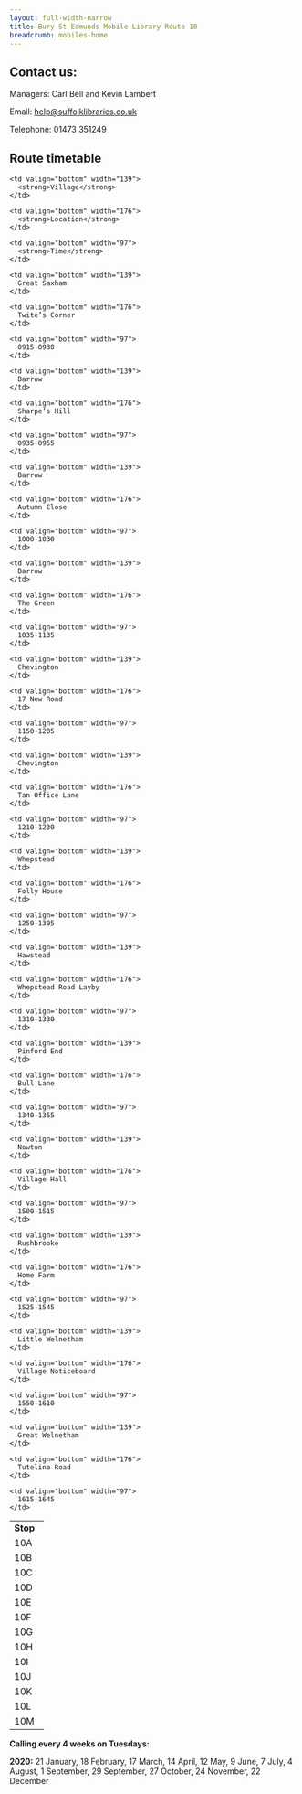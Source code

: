 ```yaml
---
layout: full-width-narrow
title: Bury St Edmunds Mobile Library Route 10
breadcrumb: mobiles-home
---
```


## Contact us:

Managers: Carl Bell and Kevin Lambert

Email: [help@suffolklibraries.co.uk](mailto:help@suffolklibraries.co.uk?subject=Mobile%20library%20enquiry)

Telephone: 01473 351249

## Route timetable

<table class="pure-table">
  <tr>
    <td valign="bottom" width="44">
      <strong>Stop</strong>
    </td>

    <td valign="bottom" width="139">
      <strong>Village</strong>
    </td>

    <td valign="bottom" width="176">
      <strong>Location</strong>
    </td>

    <td valign="bottom" width="97">
      <strong>Time</strong>
    </td>
  </tr>

  <tr>
    <td valign="bottom" width="44">
      10A
    </td>

    <td valign="bottom" width="139">
      Great Saxham
    </td>

    <td valign="bottom" width="176">
      Twite’s Corner
    </td>

    <td valign="bottom" width="97">
      0915-0930
    </td>
  </tr>

  <tr>
    <td valign="bottom" width="44">
      10B
    </td>

    <td valign="bottom" width="139">
      Barrow
    </td>

    <td valign="bottom" width="176">
      Sharpe’s Hill
    </td>

    <td valign="bottom" width="97">
      0935-0955
    </td>
  </tr>

  <tr>
    <td valign="bottom" width="44">
      10C
    </td>

    <td valign="bottom" width="139">
      Barrow
    </td>

    <td valign="bottom" width="176">
      Autumn Close
    </td>

    <td valign="bottom" width="97">
      1000-1030
    </td>
  </tr>

  <tr>
    <td valign="bottom" width="44">
      10D
    </td>

    <td valign="bottom" width="139">
      Barrow
    </td>

    <td valign="bottom" width="176">
      The Green
    </td>

    <td valign="bottom" width="97">
      1035-1135
    </td>
  </tr>

  <tr>
    <td valign="bottom" width="44">
      10E
    </td>

    <td valign="bottom" width="139">
      Chevington
    </td>

    <td valign="bottom" width="176">
      17 New Road
    </td>

    <td valign="bottom" width="97">
      1150-1205
    </td>
  </tr>

  <tr>
    <td valign="bottom" width="44">
      10F
    </td>

    <td valign="bottom" width="139">
      Chevington
    </td>

    <td valign="bottom" width="176">
      Tan Office Lane
    </td>

    <td valign="bottom" width="97">
      1210-1230
    </td>
  </tr>

  <tr>
    <td valign="bottom" width="44">
      10G
    </td>

    <td valign="bottom" width="139">
      Whepstead
    </td>

    <td valign="bottom" width="176">
      Folly House
    </td>

    <td valign="bottom" width="97">
      1250-1305
    </td>
  </tr>

  <tr>
    <td valign="bottom" width="44">
      10H
    </td>

    <td valign="bottom" width="139">
      Hawstead
    </td>

    <td valign="bottom" width="176">
      Whepstead Road Layby
    </td>

    <td valign="bottom" width="97">
      1310-1330
    </td>
  </tr>

  <tr>
    <td valign="bottom" width="44">
      10I
    </td>

    <td valign="bottom" width="139">
      Pinford End
    </td>

    <td valign="bottom" width="176">
      Bull Lane
    </td>

    <td valign="bottom" width="97">
      1340-1355
    </td>
  </tr>

  <tr>
    <td valign="bottom" width="44">
      10J
    </td>

    <td valign="bottom" width="139">
      Nowton
    </td>

    <td valign="bottom" width="176">
      Village Hall
    </td>

    <td valign="bottom" width="97">
      1500-1515
    </td>
  </tr>

  <tr>
    <td valign="bottom" width="44">
      10K
    </td>

    <td valign="bottom" width="139">
      Rushbrooke
    </td>

    <td valign="bottom" width="176">
      Home Farm
    </td>

    <td valign="bottom" width="97">
      1525-1545
    </td>
  </tr>

  <tr>
    <td valign="bottom" width="44">
      10L
    </td>

    <td valign="bottom" width="139">
      Little Welnetham
    </td>

    <td valign="bottom" width="176">
      Village Noticeboard
    </td>

    <td valign="bottom" width="97">
      1550-1610
    </td>
  </tr>

  <tr>
    <td valign="bottom" width="44">
      10M
    </td>

    <td valign="bottom" width="139">
      Great Welnetham
    </td>

    <td valign="bottom" width="176">
      Tutelina Road
    </td>

    <td valign="bottom" width="97">
      1615-1645
    </td>
  </tr>
</table>

**Calling every 4 weeks on Tuesdays:**

**2020:** 21 January, 18 February, 17 March, 14 April, 12 May, 9 June, 7 July, 4 August, 1 September, 29 September, 27 October, 24 November, 22 December
